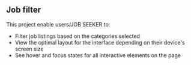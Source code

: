 ## Job filter

This project enable users/JOB SEEKER to:
- Filter job listings based on the categories selected
- View the optimal layout for the interface depending on their device's screen size
- See hover and focus states for all interactive elements on the page
